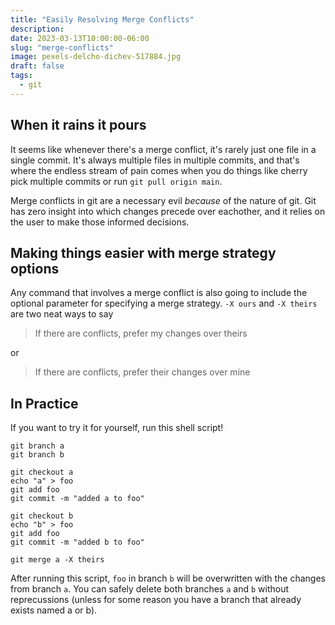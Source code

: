 ```yaml
---
title: "Easily Resolving Merge Conflicts"
description:
date: 2023-03-13T10:00:00-06:00
slug: "merge-conflicts"
image: pexels-delcho-dichev-517884.jpg
draft: false
tags:
  - git
---
```


## When it rains it pours

It seems like whenever there's a merge conflict, it's rarely just one file in a single commit. It's always multiple files in multiple commits, and that's where the endless stream of pain comes when you do things like cherry pick multiple commits or run `git pull origin main`.

Merge conflicts in git are a necessary evil _because_ of the nature of git. Git has zero insight into which changes precede over eachother, and it relies on the user to make those informed decisions.

## Making things easier with merge strategy options

Any command that involves a merge conflict is also going to include the optional parameter for specifying a merge strategy. `-X ours` and `-X theirs` are two neat ways to say

> If there are conflicts, prefer my changes over theirs

or

> If there are conflicts, prefer their changes over mine

## In Practice

If you want to try it for yourself, run this shell script!

```fish
git branch a
git branch b

git checkout a
echo "a" > foo
git add foo
git commit -m "added a to foo"

git checkout b
echo "b" > foo
git add foo
git commit -m "added b to foo"

git merge a -X theirs
```

After running this script, `foo` in branch `b` will be overwritten with the changes from branch `a`. You can safely delete both branches `a` and `b` without reprecussions (unless for some reason you have a branch that already exists named a or b).
